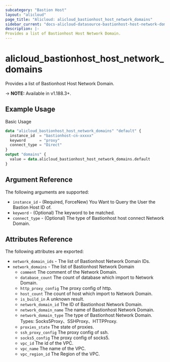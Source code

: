```yaml
---
subcategory: "Bastion Host"
layout: "alicloud"
page_title: "Alicloud: alicloud_bastionhost_host_network_domains"
sidebar_current: "docs-alicloud-datasource-bastionhost-host-network-domains"
description: |-
Provides a list of Bastionhost Host Network Domain.
---
```


# alicloud\_bastionhost\_host\_network\_domains

Provides a list of Bastionhost Host Network Domain.

-> **NOTE:** Available in v1.188.3+.

## Example Usage

Basic Usage

```terraform
data "alicloud_bastionhost_host_network_domains" "default" {
  instance_id  = "bastionhost-cn-xxxxx"
  keyword      = "proxy"
  connect_type = "Direct"
}
output "domains" {
  value = data.alicloud_bastionhost_host_network_domains.default
}
```

## Argument Reference

The following arguments are supported:

* `instance_id` - (Required, ForceNew) You Want to Query the User the Bastion Host ID of.
* `keyword` - (Optional) The keyword to be matched.
* `connect_type` - (Optional) The type of Bastionhost host connect Network Domain.

## Attributes Reference

The following attributes are exported:

* `network_domain_ids` - The list of Bastionhost Network Domain IDs.
* `network_domains` - The list of Bastionhost Network Domain
  - `comment` The comment of the Network Domain.
  - `database_count` The count of database which import to Network Domain.
  - `http_proxy_config` The proxy config of http.
  - `host_count` The count of host which import to Network Domain.
  - `is_build_in` A unknown result.
  - `network_domain_id` The ID of Bastionhost Network Domain.
  - `network_domain_name` The name of Bastionhost Network Domain.
  - `network_domain_type` The type of Bastionhost Network Domain. Types: Socks5Proxy、SSHProxy、HTTPProxy.
  - `proxies_state` The state of proxies.
  - `ssh_proxy_config` The proxy config of ssh.
  - `socks5_config` The proxy config of socks5.
  - `vpc_id` The id of the VPC.
  - `vpc_name` The name of the VPC.
  - `vpc_region_id` The Region of the VPC.
